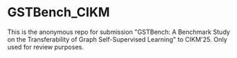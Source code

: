 # GSTBench_CIKM
This is the anonymous repo for submission "GSTBench: A Benchmark Study on the Transferability of Graph Self-Supervised Learning" to CIKM'25. Only used for review purposes.
